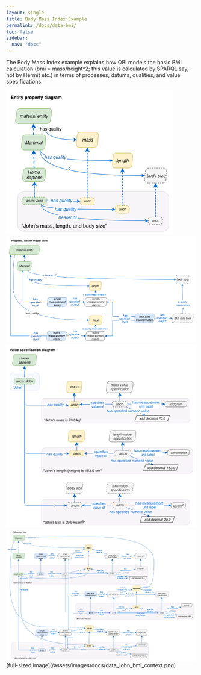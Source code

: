 ```yaml
---
layout: single
title: Body Mass Index Example
permalink: /docs/data-bmi/
toc: false
sidebar:
  nav: "docs"
---
```


The Body Mass Index example explains how OBI models the basic BMI calculation (bmi = mass/height^2; this value is calculated by SPARQL say, not by Hermit etc.) in terms of processes, datums, qualities, and value specifications.

<img src="/assets/images/docs/data_john_bmi_properties.png">


<img src="/assets/images/docs/data_john_bmi_process.png">


<img src="/assets/images/docs/data_john_bmi_vs.png">


<img src="/assets/images/docs/data_john_bmi_context.png">
[full-sized image](/assets/images/docs/data_john_bmi_context.png)
